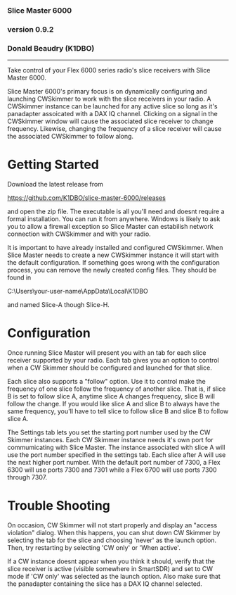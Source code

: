 ### Slice Master 6000
### version 0.9.2
### Donald Beaudry (K1DBO)

-----------------------------------------------------------------


Take control of your Flex 6000 series radio's slice receivers with
Slice Master 6000.

Slice Master 6000's primary focus is on dynamically configuring and
launching CWSkimmer to work with the slice receivers in your radio.  A
CWSkimmer instance can be launched for any active slice so long as
it's panadapter assoicated with a DAX IQ channel.  Clicking on a
signal in the CWSkimmer window will cause the associated slice
receiver to change frequency.  Likewise, changing the frequency of a
slice receiver will cause the associated CWSkimmer to follow along.

# Getting Started

Download the latest release from

https://github.com/K1DBO/slice-master-6000/releases 

and open the zip file.  The executable is all you'll need and doesnt
require a formal installation.  You can run it from anywhere.  Windows
is likely to ask you to allow a firewall exception so Slice Master can
estabilish network connection with CWSkimmer and with your radio.

It is important to have already installed and configured
CWSkimmer. When Slice Master needs to create a new CWSkimmer instance
it will start with the default configuration.  If something goes wrong
with the configuration process, you can remove the newly created
config files.  They should be found in

C:\Users\your-user-name\AppData\Local\K1DBO 

and named Slice-A though Slice-H.

# Configuration

Once running Slice Master will present you with an tab for each slice
receiver supported by your radio.  Each tab gives you an option to
control when a CW Skimmer should be configured and launched for that
slice.  

Each slice also supports a "follow" option.  Use it to control make
the frequency of one slice follow the frequency of another slice.
That is, if slice B is set to follow slice A, anytime slice A changes
frequency, slice B will follow the change.  If you would like slice A
and slice B to always have the same frequency, you'll have to tell
slice to follow slice B and slice B to follow slice A.

The Settings tab lets you set the starting port number used by the CW
Skimmer instances.  Each CW Skimmer instance needs it's own port for
commumicating with Slice Master.  The instance associated with slice A
will use the port number specified in the settings tab.  Each slice
after A will use the next higher port number.  With the default port
number of 7300, a Flex 6300 will use ports 7300 and 7301 while a Flex
6700 will use ports 7300 through 7307.


# Trouble Shooting


On occasion, CW Skimmer will not start properly and display an
"access violation" dialog.  When this happens, you can shut down CW Skimmer
by selecting the tab for the slice and choosing 'never' as the launch
option.  Then, try restarting by selecting 'CW only' or 'When active'.

If a CW instance doesnt appear when you think it should, verify that
the slice receiver is active (visible somewhere in SmartSDR) and set
to CW mode if 'CW only' was selected as the launch option.  Also make
sure that the panadapter containing the slice has a DAX IQ channel
selected.








